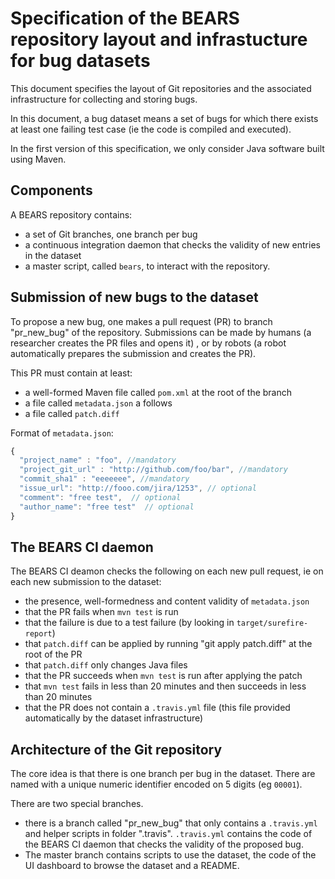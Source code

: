 # Specification of the BEARS repository layout and infrastucture for bug datasets

This document specifies the layout of Git repositories and the associated infrastructure for collecting and storing bugs.

In this document, a bug dataset means a set of bugs for which there exists at least one failing test case (ie the code is compiled and executed).

In the first version of this specification, we only consider Java software built using Maven.

## Components

A BEARS repository contains:

* a set of Git branches, one branch per bug
* a continuous integration daemon that checks the validity of new entries in the dataset
* a master script, called `bears`, to interact with the repository.


## Submission of new bugs to the dataset

To propose a new bug, one makes a pull request (PR) to branch "pr_new_bug" of the repository. Submissions can be made by humans (a researcher creates the PR files and opens it) , or by robots (a robot automatically prepares the submission and creates the PR).

This PR must contain at least:
* a well-formed Maven file called `pom.xml` at the root of the branch
* a file called `metadata.json` a follows
* a file called `patch.diff`
 
Format of `metadata.json`:

```js
{ 
  "project_name" : "foo", //mandatory
  "project_git_url" : "http://github.com/foo/bar", //mandatory
  "commit_sha1" : "eeeeeee", //mandatory
  "issue_url": "http://fooo.com/jira/1253", // optional
  "comment": "free test",  // optional
  "author_name": "free test"  // optional
}
```

## The BEARS CI daemon

The BEARS CI deamon checks the following on each new pull request, ie on each new submission to the dataset:

* the presence, well-formedness and content validity of `metadata.json`
* that the PR fails when `mvn test` is run
* that the failure is due to a test failure (by looking in `target/surefire-report`)
* that `patch.diff` can be applied by running "git apply patch.diff" at the root of the PR
* that `patch.diff` only changes Java files
* that the PR succeeds when `mvn test` is run after applying the patch
* that `mvn test` fails in less than 20 minutes and then succeeds in less than 20 minutes
* that the PR does not contain a `.travis.yml` file (this file provided automatically by the dataset infrastructure)

## Architecture of the Git repository

The core idea is that there is one branch per bug in the dataset. There are named with a unique numeric identifier encoded on 5 digits (eg `00001`).

There are two special branches.

* there is a branch called "pr_new_bug" that only contains a `.travis.yml` and helper scripts in folder ".travis". `.travis.yml` contains the code of the BEARS CI daemon that checks the validity of the proposed bug.
* The master branch contains scripts to use the dataset, the code of the UI dashboard to browse the dataset and a README.

